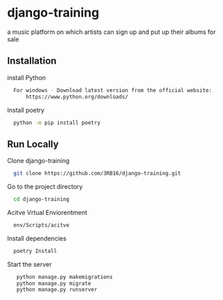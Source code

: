 # django-training

a music platform on which artists can sign up and put up their albums for sale



## Installation

install Python 

```bash
  For windows - Download latest version from the official website: 
      https://www.python.org/downloads/
```

Install poetry

```bash
  python -m pip install poetry
```
    
## Run Locally

Clone django-training

```bash
  git clone https://github.com/3RB16/django-training.git
```

Go to the project directory

```bash
  cd django-training
```

Acitve Vrtual Enviorentment

```bash
  env/Scripts/acitve
```

Install dependencies

```bash
  poetry Install
```

Start the server

```bash
   python manage.py makemigrations
   python manage.py migrate
   python manage.py runserver
```
